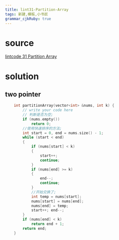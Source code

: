 ```yaml
---
title: lint31-Partition-Array
tags: 新建,模板,小书匠
grammar_cjkRuby: true
---
```


# source
[lintcode 31 Partition Array](http://www.lintcode.com/en/problem/partition-array/)


# solution

## two pointer
```cpp
    int partitionArray(vector<int> &nums, int k) {
        // write your code here
        // 判断是否为空;
        if (nums.empty())
            return 0;
        //使用快速排序的方法;
        int start = 0, end = nums.size() - 1;
        while (start < end)
        {
            if (nums[start] < k)
            {
                start++;
                continue;
            }
            if (nums[end] >= k)
            {
                end--;
                continue;
            }
            //开始交换了;
            int temp = nums[start];
            nums[start] = nums[end];
            nums[end] = temp;
            start++; end--;
        }
        if (nums[end] < k)
            return end + 1;
        return end;
    }
```